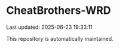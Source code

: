 # CheatBrothers-WRD

Last updated: 2025-06-23 19:33:11

This repository is automatically maintained.
